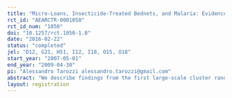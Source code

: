 ```yaml
---
title: "Micro-Loans, Insecticide-Treated Bednets, and Malaria: Evidence from a Randomized Controlled Trial in Orissa, India"
rct_id: "AEARCTR-0001050"
rct_id_num: "1050"
doi: "10.1257/rct.1050-1.0"
date: "2016-02-22"
status: "completed"
jel: "D12, G21, H51, I12, I18, O15, O18"
start_year: "2007-05-01"
end_year: "2009-04-30"
pi: "Alessandro Tarozzi alessandro.tarozzi@gmail.com"
abstract: "We describe findings from the first large-scale cluster randomized controlled trial in a developing country that evaluates the uptake of a health-protecting technology, insecticide-treated bednets (ITNs), through micro-consumer loans, as compared to free distribution and control conditions. Despite a relatively high price, 52 percent of sample households purchased ITNs, highlighting the role of liquidity constraints in explaining earlier low adoption rates. We find mixed evidence of improvements in malaria indices. We interpret the results and their implications within the debate about cost sharing, sustainability and liquidity constraints in public health initiatives in developing countries."
layout: registration
---
```


